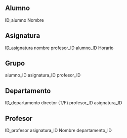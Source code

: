 ## Alumno

ID_alumno
Nombre

## Asignatura

ID_asignatura
nombre
profesor_ID
alumno_ID
Horario

## Grupo

alumno_ID
asignatura_ID
profesor_ID

## Departamento

ID_departamento
director (T/F)
profesor_ID
asignatura_ID

## Profesor

ID_profesor
asignatura_ID
Nombre
departamento_ID

